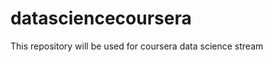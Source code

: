 datasciencecoursera
===================

This repository will be used for coursera data science stream
